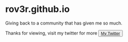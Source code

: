 # rov3r.github.io
Giving back to a community that has given me so much.

Thanks for viewing, visit my twitter for more
<button>
  <a href="https://twitter.com/rov3rrepo">My Twitter</a>
</button>

